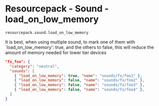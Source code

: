 # Resourcepack - Sound - load_on_low_memory

`resourcepack.sound.load_on_low_memory`

It is best, when using multiple sound, to mark one of them with `load_on_low_memory': true, and the others to false, this will reduce the amount of memory needed for lower tier devices

```json
"fx_foo": {
  "category": "neutral",
  "sounds": [
    { "load_on_low_memory": true, "name": "sounds/fx/foo1" },
    { "load_on_low_memory": false, "name": "sounds/fx/foo2" },
    { "load_on_low_memory": false, "name": "sounds/fx/foo3" },
    { "load_on_low_memory": false, "name": "sounds/fx/foo4" },
  ]
}
```
